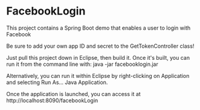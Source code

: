 # FacebookLogin
This project contains a Spring Boot demo that enables a user to login with Facebook

Be sure to add your own app ID and secret to the GetTokenController class!

Just pull this project down in Eclipse, then build it. Once it's built, you can run it from the command line with:
java -jar facebooklogin.jar

Alternatively, you can run it within Eclipse by right-clicking on Application and selecting Run As... Java Application.

Once the application is launched, you can access it at http://localhost:8090/facebookLogin
